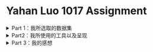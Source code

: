 
# Yahan Luo 1017 Assignment
<details>
<summary>Part 1：我所选取的数据集</summary>
  
* 我所选取的数据集是纽约市Airbnb的数据，它发布于两个月之前，数据评分到达10分（well documented）。数据包内部包括一份CSV文件和一张纽约市的地图。
![NY Ab](https://github.com/YahanLuo/2019-Visual-Data-Journalism/blob/master/Assignment%201017/NYAbsource.png)
* 我在八月份刚刚去纽约旅游了十天，其黄金地段高昂的酒店价格给我留下了难以磨灭的心理阴影。所以，我想用这份数据看一看，是否能用法拉盛的宾馆价格住到曼哈顿的民宿？还是说天下的乌鸦一般黑，Airbnb和hotel的价格不相上下？
* 打开 CSV文件，我发现这份文件里包含十六个变量，它们分别是：房间id、房间名、房主id、房主名、街区、街区所在片区、经度、维度、房间种类、价格、最短租赁天数、总浏览量、最近一次浏览记录、月均浏览量、每年可住天数。还有一个变量我没看懂，叫做calculated_host_listings_count。
* 整个文件包含48895条数据，毕竟纽约也是个旅游城市，拥有这么多家Airbnb也是情理之中的事情。我仗着自己电脑性能好，决定把这五万条数据都用上。
* 但很快，我就意识到了什么叫“莽夫之勇”。
</details>

<details>
 <summary>Part2：我所使用的工具以及呈现</summary>

* 我选择的呈现工具有Tableau，数可视，镝数，BDP。（我原本也想用Echarts来着，但是它复杂的编辑过程吓退了我。）

* 下面我将从不同类别数据的呈现的角度，整理我的呈现内容以及感想：
  
  ### 所在位置
  * 这是纽约Airbnb所在的区域位置条形图；
   ![ny ab](https://github.com/YahanLuo/2019-Visual-Data-Journalism/blob/master/Assignment%201017/AirbnbLocation.png)
  * 我尝试在地图上用直观的方式标注Airbnb的位置，企图看出是否存在中心点。然而，我低估了五万个数据的力量————整个曼哈顿被密密麻麻地覆盖着，根本看不出任何的集中区域；
   ![ny ab](https://github.com/YahanLuo/2019-Visual-Data-Journalism/blob/master/Assignment%201017/NYAblocation.png)
  * 我没死心，又企图在地图上表明街区。然而，我忘记了街区本来就是一个地理元素，在地图上标注出来没有任何的作用。只得到一张花花绿绿的纽约街区地图。
  ![nyab](https://github.com/YahanLuo/2019-Visual-Data-Journalism/blob/master/Assignment%201017/NYab%20neighborhood.png)
  
   ### 价格
   * 价格是呈现的重头戏，我决心用好几种方法呈现：地图散点图，热力图，地图条形图。
   * 首先，我在Tableau中做出了第一份散点图。然而效果很不理想。本来的颜色是从黄色到红色渐变，但地图上大部分点都是黄色的且分布过于密集，几乎看不出价格的差别。（就跟上面那张黄色点点差不多）我仔细回想，发现纽约Airbnb的价格区间比较特殊————
   ![nyab](https://github.com/YahanLuo/2019-Visual-Data-Journalism/blob/master/Assignment%201017/price%20range.png)
   * 如果将红色设置为最高价格————也就是一万美元；那么大部分Airbnb都呈现黄色的“低价”是肯定的。于是，我做出了一些调整：把红色设置为五百美元（再往上就是我住不起的地方），把点的半径调小，不透明度降低，最后得到如下的价格散点图：
   ![nyab](https://github.com/YahanLuo/2019-Visual-Data-Journalism/blob/master/Assignment%201017/price%201.png)
   * 下面是用BDP生成的价格热力图。
    ![nyab](https://github.com/YahanLuo/2019-Visual-Data-Journalism/blob/master/Assignment%201017/price%20heat.png)
   * 就在我研究热力图时，BDP同一类别下的另一个图标吸引了我————地图条形图。说实话我觉得它长得很丑且非常诡异，但是我发现这个图表竟然可以比较友好地展现之前被我牺牲掉的极高值：
    ![nyab](https://github.com/YahanLuo/2019-Visual-Data-Journalism/blob/master/Assignment%201017/price%20bar.png)
    
    ### 房间类别
    * Airbnb的房间一般分为整套出租、单间出租和房间共享；这是整个纽约Airbnb的room type的bar图：
    ![nyab](https://github.com/YahanLuo/2019-Visual-Data-Journalism/blob/master/Assignment%201017/room%20type.png)
   *  这是加入neighborhood-group变量之后的bar图：
   ![nyab](https://github.com/YahanLuo/2019-Visual-Data-Journalism/blob/master/Assignment%201017/room%20type%20location%20bar.png)
   * 由于非常非常非常喜欢桑基图，所以这次也强行做了一张：
   ![nyab](https://github.com/YahanLuo/2019-Visual-Data-Journalism/blob/master/Assignment%201017/location%20type.png)
   * 然而！最喜欢的还是这张！房间类别+所在位置+价格（颜色深浅）:
   ![nyab](https://github.com/YahanLuo/2019-Visual-Data-Journalism/blob/master/Assignment%201017/location%20type%202.png)
   
   ### 房间名字
   * 最后皮了一下，做一个房间名字的词云：
   ![](https://github.com/YahanLuo/2019-Visual-Data-Journalism/blob/master/Assignment%201017/room%20name.png)

</details>

<details>
  
<summary>Part 3：我的感想</summary>

  1. 最直观的数据表达方法可能会比较吸引人，但未必是最好的表达方法。就像不同地区的房间价格，是否用一个盒须图能更好表达呢？（我没做盒须图是因为没研究懂怎么做）
  2. 做图的时候不能想当然，先研究数据的特点，再结合特点去想呈现方式。
  3. 线上工具虽然简易快捷，但终究还是有不小的限制性，尤其是在美工方面。
  4. 不要以为自己的电脑性能好就不保存，否则，呵呵。
  
</details>


    
    
 
  
